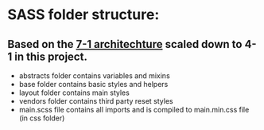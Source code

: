 # SASS folder structure:

## Based on the [7-1 architechture](https://sass-guidelin.es/#architecture) scaled down to 4-1 in this project.

- abstracts folder contains variables and mixins
- base folder contains basic styles and helpers
- layout folder contains main styles
- vendors folder contains third party reset styles
- main.scss file contains all imports and is compiled to main.min.css file (in css folder)

